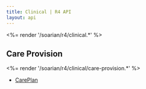 ```yaml
---
title: Clinical | R4 API
layout: api
---
```


<%= render '/soarian/r4/clinical.*' %>

## Care Provision
<%= render '/soarian/r4/clinical/care-provision.*' %>

* [CarePlan](/soarian/r4/clinical/care-provision/care-plan)
